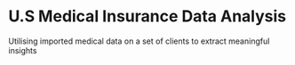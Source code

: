 # U.S Medical Insurance Data Analysis

Utilising imported medical data on a set of clients to extract meaningful insights

